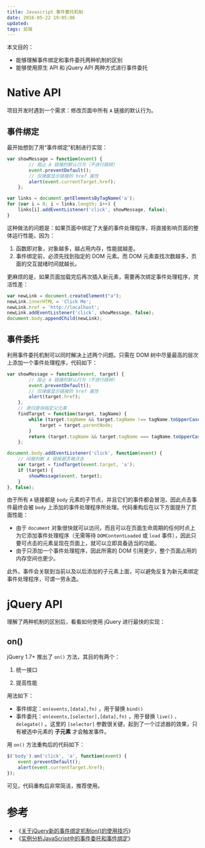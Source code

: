 ```yaml
---
title: Javascript 事件委托机制
date: 2016-05-22 19:05:06
updated:
tags: 前端
---
```


本文目的：

- 能够理解事件绑定和事件委托两种机制的区别
- 能够使用原生 API 和 jQuery API 两种方式进行事件委托

# Native API

项目开发时遇到一个需求：修改页面中所有 `A` 链接的默认行为。

## 事件绑定

最开始想到了用“事件绑定”机制进行实现：

```javascript
var showMessage = function(event) {
        // 阻止 A 链接的默认行为（不进行跳转）
        event.preventDefault();
        // 仅弹窗显示链接的 href 属性
        alert(event.currentTarget.href);
    };

var links = document.getElementsByTagName('a');
for (var i = 0; i < links.length; i++) {
    links[i].addEventListener('click', showMessage, false);
}
```

这种做法的问题是：如果页面中绑定了大量的事件处理程序，将直接影响页面的整体运行性能，因为：

1. 函数即对象，对象越多，越占用内存，性能就越差。
2. 事件绑定前，必须先找到指定的 DOM 元素。而 DOM 元素查找次数越多，页面的交互就绪时间就越长。

更麻烦的是，如果页面加载完后再次插入新元素，需要再次绑定事件处理程序，灵活性差：

```javascript
var newLink = document.createElement("a");
newLink.innerHTML = 'Click Me';
newLink.href = 'http://localhost';
newLink.addEventListener('click', showMessage, false);
document.body.appendChild(newLink);
```

## 事件委托

利用事件委托机制可以同时解决上述两个问题。只需在 DOM 树中尽量最高的层次上添加一个事件处理程序，代码如下：

```javascript
var showMessage = function(event, target) {
        // 阻止 A 链接的默认行为（不进行跳转）
        event.preventDefault();
        // 仅弹窗显示链接的 href 属性
        alert(target.href);
    },
    // 递归查询指定父元素
    findTarget = function(target, tagName) {
        while (target.tagName && target.tagName !== tagName.toUpperCase()) {
            target = target.parentNode;
        }
        return (target.tagName && target.tagName === tagName.toUpperCase()) ? target : null;
    };

document.body.addEventListener('click', function(event) {
    // 间接判断 A 链接是否被点击
    var target = findTarget(event.target, 'a');
    if (target) {
        showMessage(event, target);
    }
}, false);
```

由于所有 `A` 链接都是 `body` 元素的子节点，并且它们的事件都会冒泡，因此点击事件最终会被 `body` 上添加的事件处理程序所处理。代码重构后在以下方面提升了页面性能：

- 由于 `document` 对象很快就可以访问，而且可以在页面生命周期的任何时点上为它添加事件处理程序（无需等待 `DOMContentLoaded` 或 `load` 事件），因此只要可点击的元素呈现在页面上，就可以立即具备适当的功能。
- 由于只添加一个事件处理程序，因此所需的 DOM 引用更少，整个页面占用的内存空间也更少。

此外，事件会关联到当前以及以后添加的子元素上面，可以避免反复为新元素绑定事件处理程序，可谓一劳永逸。

# jQuery API

理解了两种机制的区别后，看看如何使用 jQuery 进行最快的实现：

## on()

jQuery 1.7+ 推出了 `on()` 方法，其目的有两个：

1. 统一接口

2. 提高性能

用法如下：

* 事件绑定：`on(events,[data],fn)` ，用于替换 `bind()`
* 事件委托：`on(events,[selector],[data],fn)`  ，用于替换 `live()` 、 `delegate()` 。这里的 `[selector]` 参数很关键，起到了一个过滤器的效果，只有被选中元素的 **子元素** 才会触发事件。

用 `on()` 方法重构后的代码如下：

```javascript
$('body').on('click', 'a', function(event) {
    event.preventDefault();
    alert(event.currentTarget.href);
});
```

可见，代码重构后非常简洁，推荐使用。

# 参考

* 《[关于jQuery新的事件绑定机制on()的使用技巧](http://www.jb51.net/article/36064.htm)》
* 《[实例分析JavaScript中的事件委托和事件绑定](http://www.diguage.com/archives/71.html)》